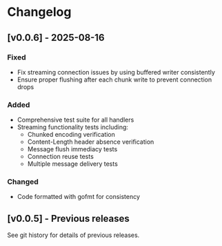 # Changelog

## [v0.0.6] - 2025-08-16

### Fixed
- Fix streaming connection issues by using buffered writer consistently
- Ensure proper flushing after each chunk write to prevent connection drops

### Added
- Comprehensive test suite for all handlers
- Streaming functionality tests including:
  - Chunked encoding verification
  - Content-Length header absence verification
  - Message flush immediacy tests
  - Connection reuse tests
  - Multiple message delivery tests

### Changed
- Code formatted with gofmt for consistency

## [v0.0.5] - Previous releases

See git history for details of previous releases.